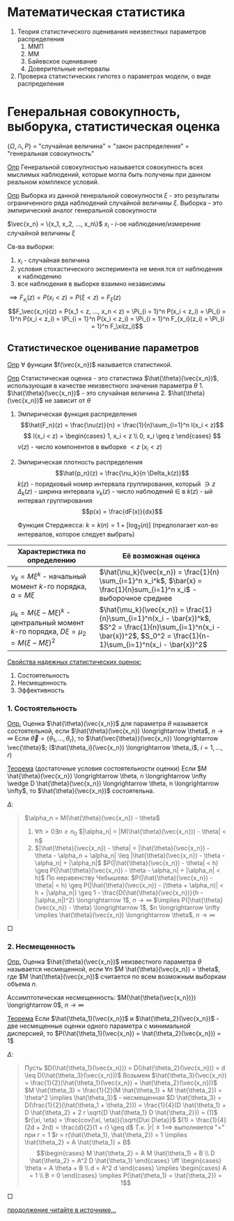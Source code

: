 # Математическая статистика
1. Теория статистического оценивания неизвестных параметров распределения
    1. ММП
    2. ММ
    3. Байевское оценивание
    4. Доверительные интервалы
2. Проверка статистических гипотез о параметрах модели, о виде распределения

# Генеральная совокупность, выборука, статистическая оценка
$\{\Omega, \mathbb{A}, P\}$ $=$ "случайная величина" $=$ "закон распределения" $=$ "генеральная совокупность"

<u>Опр</u> Генеральной совокупностью называется совокупность всех мыслимых наблюдений, которые могла быть получены при данном реальном комплексе условий.

<u>Опр</u> Выборка из данной генеральной совокупности $\xi$ - это результаты ограниченного ряда наблюдений случайной величины $\xi$. Выборка - это эмпирический аналог генеральной совокупности

$\vec{x_n} = \{x_1, x_2, ..., x_n\}$
$x_i$ - $i$-ое наблюдение/измерение случайной величины $\xi$

Св-ва выборки:
1. $x_i$ - случайная величина
2. условия стохастического эксперимента не меня.тся от наблюдения к наблюдению
3. все наблюдения в выборке взаимно независимы

$\implies F_{x_i}(z) = P(x_i < z) = P(\xi < z) = F_\xi(z)$
$$F_\vec{x_n}(z) = P(x_1 < z, ..., x_n < z) = \Pi_{i = 1}^n P(x_i < z_i) = \Pi_{i = 1}^n P(x_i < z_i) = \Pi_{i = 1}^n P(x_i < z_i) = \Pi_{i = 1}^n F_{x_i}(z_i) = \Pi_{i = 1}^n F_\xi(z_i)$$

## Статистическое оценивание параметров
<u>Опр</u> $\forall$ функции $f(\vec{x_n})$ называется статистикой.

<u>Опр</u> Статистическая оценка - это статистика
    $\hat{\theta}(\vec{x_n})$, использующая в качестве неизвестного значения параметра $\theta$
    1. $\hat{\theta}(\vec{x_n})$ - это случайная величина
    2. $\hat{\theta}(\vec{x_n})$ не зависит от $\theta$

1. Эмпирическая функция распределения
    $$\hat{F_n}(z) = \frac{\nu(z)}{n} = \frac{1}{n}\sum_{i=1}^n I(x_i < z)$$
    $$
    I(x_i < z) = 
    \begin{cases}
        1, x_i < z
        \\
        0, x_i \geq z
    \end{cases}
    $$
    $\nu(z)$ - число компонентов в выборке $< z$ $(x_i < z)$
2. Эмпирическая плотность распределения
    $$\hat{p_n}(z) = \frac{\nu_k}{n \Delta_k(z)}$$
    $k(z)$ - порядковый номер интервала группирования, который $\ni z$
    $\Delta_k(z)$ - ширина интервала
    $\nu_k(z)$ - число наблюдений $\in$ в $k(z)$ - ый интервал группирования
    $$p(x) = \frac{dF(x)}{dx}$$

    Функция Стерджесса: $k = k(n) = 1 + [\log_2(n)]$ (предполагает кол-во интервалов, которое следует выбрать)

| Характеристика по определению | Её возможная оценка |
|-------------------------------|---------------------|
| $\nu_k = M\xi^k$ - начальный момент $k$-го порядка, $a = M\xi$  | $\hat{\nu_k}(\vec{x_n}) = \frac{1}{n} \sum_{i=1}^n x_i^k$, $\bar{x} = \frac{1}{n}sum_{i=1}^n x_i$ - выборочное среднее|
| $\mu_k = M(\xi - M\xi)^k$ - центральный момент $k$-го порядка, $D\xi = \mu_2 = M(\xi - M\xi)^2$ | $\hat{\mu_k}(\vec{x_n}) = \frac{1}{n}\sum_{i=1}^n(x_i - \bar{x})^k$, $S^2 = \frac{1}{n}\sum_{i=1}^n(x_i - \bar{x})^2$, $S_0^2 = \frac{1}{n-1}\sum_{i=1}^n(x_i - \bar{x})^2$ |

<u>Свойства надежных статистических оценок:</u>
1. Состоятельность
2. Несмещенность
3. Эффективность

### 1. Состоятельность
<u>Опр.</u> Оценка $\hat{\theta}(\vec{x_n})$ для параметра $\theta$ называется состоятельной, если $\hat{\theta}(\vec{x_n}) \longrightarrow \theta$, $n \longrightarrow \infty$
    Если $\vec{\theta} = \{\theta_1, ..., \theta_r\}$, то $\hat{\vec{\theta}}(\vec{x_n}) \longrightarrow \vec{\theta}$; ($\hat{\theta_i}(\vec{x_n}) \longrightarrow \theta_i$, $i = 1, ..., r$)

<u>Теорема</u> (достаточные условия состоятельности оценки)
    Если $M \hat{\theta}(\vec{x_n}) \longrightarrow \theta, n \longrightarrow \infty \wedge D \hat{\theta}(\vec{x_n}) \longrightarrow \theta, n \longrightarrow \infty$, то $\hat{\theta}(\vec{x_n})$ состоятельна.

$\Delta$:

> $\alpha_n = M(\hat{\theta}(\vec{x_n}) - \theta$
> 1. $\forall h > 0 \exists n \geq n_0$ $|\alpha_n| = |M(\hat{\theta}(\vec{x_n})) - \theta| < h$
> 2. $|\hat{\theta}(\vec{x_n}) - \theta| = |\hat{\theta}(\vec{x_n}) - \theta - \alpha_n + \alpha_n| \leq |\hat{\theta}(\vec{x_n}) - \theta - \alpha_n| + |\alpha_n|$
> $P(|\hat{\theta}(\vec{x_n}) - \theta| < h) \geq P(|\hat{\theta}(\vec{x_n}) - \theta - \alpha_n| + |\alpha_n| < h)$
> По неравенству Чебышева:
> $P(|\hat{\theta}(\vec{x_n}) - \theta| < h) \geq P(|\hat{\theta}(\vec{x_n}) - (\theta + \alpha_n)| < h + |\alpha_n|) \geq 1 - \frac{D(\hat{\theta}(\vec{x_n})}{h - |\alpha_n|)^2} \longrightarrow 1$, $n \longrightarrow \infty$
> $\implies P(|\hat{\theta}(\vec{x_n}) - \theta) \longrightarrow 1$, $n \longrightarrow \infty \implies \hat{\theta}(\vec{x_n}) \longrightarrow \theta$, $n \longrightarrow \infty$

□

### 2. Несмещенность
<u> Опр.</u> Оценка $\hat{\theta}(\vec{x_n})$ неизвестного параметра $\theta$ называется несмещенной, если $\forall n$ $M \hat{\theta}(\vec{x_n}) = \theta$, где $M \hat{\theta}(\vec{x_n})$ считается по всем возможным выборкам объема $n$.

Ассимптотическая несмещенность: $M(\hat{\theta(\vec{x_n})}) \longrightarrow 0$, $n \longrightarrow \infty$

<u>Теорема</u> Если $\hat{\theta_1}(\vec{x_n})$ и $\hat{\theta_2}(\vec{x_n})$ - две несмещенные оценки одного параметра с минимальной дисперсией, то $P(\hat{\theta_1}(\vec{x_n}) = \hat{\theta_2}(\vec{x_n})) = 1$

$\Delta$:

> Пусть $D(\hat{\theta_1}(\vec{x_n})) = D(\hat{\theta_2}(\vec{x_n})) = d \leq D(\hat{\theta_3}(\vec{x_n}))$
> Возьмем $\hat{\theta_3}(\vec{x_n}) = \frac{1}{2}(\hat{\theta_1}(\vec{x_n}) + \hat{\theta_2}(\vec{x_n}))$
> $M \hat{\theta_3} = \frac{1}{2}(M \hat{\theta_1} + M \hat{\theta_2}) = \theta^2 \implies \hat{\theta_3}$ - несмещенная
> $D \hat{\theta_3} = D(\frac{1}{2}(\hat{\theta_1 + \theta_2})) = \frac{1}{4}(D \hat{\theta_1} + D \hat{\theta_2} + 2 r \sqrt{D \hat{\theta_1} D \hat{\theta_2}}) = (1)$
> $r(\xi, \eta) = \frac{cov(\xi, \eta)}{\sqrt{D\xi D\eta}}$
> $(1) = \frac{1}{4}(2d + 2rd) = \frac{d}{2}(1 + r) \geq d$
> Т.к. $|r| \leq 1 \implies$ выполняется "$=$" при $r = 1$
> $r = r(\hat{\theta_1}, \hat{\theta_2}) = 1 \implies \hat{\theta_2} = A \hat{\theta_1} + B$
> $$\begin{cases} M \hat{\theta_2} = A M \hat{\theta_1} + B \\ D \hat{\theta_2} = A^2 D \hat{\theta_1} \end{cases} \iff \begin{cases} \theta = A \theta + B \\ d = A^2 d \end{cases} \implies \begin{cases} A = 1 \\ B = 0 \end{cases} \implies P(\hat{\theta_1} = \hat{\theta_2}) = 1$$

□

[продолжение читайте в источнике...](/mathstat/lecture2.md)
